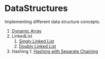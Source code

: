 # DataStructures
  Implementing different data structure concepts.

1. [Dynamic Array](https://github.com/irshedahamed/DataStructures/blob/master/com/irshed/ds/DynamicArray.java)
1.  LinkedList
       1. [Singly Linked List](https://github.com/irshedahamed/DataStructures/blob/master/com/irshed/ds/LinkedListImpl.java)
       1. [Doubly Linked List](https://github.com/irshedahamed/DataStructures/blob/master/com/irshed/ds/LinkedListImpl.java)
1. Hashing
       1. [Hashing with Separate Chaining](https://github.com/irshedahamed/DataStructures/blob/master/com/irshed/ds/HashingSeperateChaining.java)

